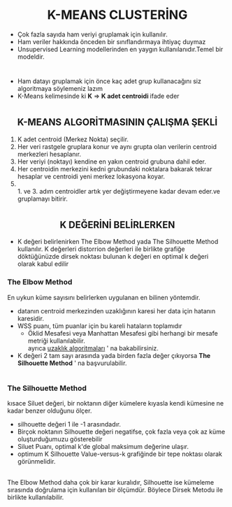 <center><h1><b>K-MEANS CLUSTERİNG</b></h1></center>

<ul>
      <li>
      Çok fazla sayıda ham veriyi gruplamak için kullanılır.
      </li>
      <li>
      Ham veriler hakkında önceden bir sınıflandırmaya ihtiyaç duymaz
      </li>
      <li>
      Unsupervised Learning modellerinden en yaygın kullanılanıdır.Temel bir modeldir.
      </li>
</ul>
<center><h1></h1></center>
<ul>
    <li>
    Ham datayı gruplamak için önce kaç adet grup kullanacağını siz algoritmaya söylemeniz lazım 
    </li>
    <li>
    K-Means kelimesinde ki <b>K</b> => <b>K adet centroidi </b> ifade eder
    </li>
</ul>
<h1></h1>
<center>
    <h2>
        <b>
            K-MEANS ALGORİTMASININ ÇALIŞMA ŞEKLİ
        </b>
    </h2>
</center>

<ol type="1">
  <li> 
    K adet centroid (Merkez Nokta) seçilir.
  </li>
   <li> 
    Her veri rastgele gruplara konur ve aynı grupta olan verilerin centroid merkezleri hesaplanır.
  </li>
  <li>
    Her veriyi (noktayı) kendine en yakın centroid grubuna dahil eder.
  </li>
  <li>
    Her centroidin merkezini kedni grubundaki noktalara bakarak tekrar hesaplar ve centroidi yeni merkez lokasyona koyar.
  </li>
  <li>
    <br/>1. ve 3. adım centroidler artık yer değiştirmeyene kadar devam eder.ve gruplamayı bitirir.
  </li>
</ol>
<h1></h1>
<center>
    <h2>
        <b>
            K DEĞERİNİ BELİRLERKEN
        </b>
    </h2>
</center>
<ul>
    <li>
   K değeri belirlenirken The Elbow Method yada The Silhouette Method kullanılır. K değerleri distorrion değerleri ile birlikte grafiğe döktüğünüzde dirsek noktası bulunan k değeri en optimal k değeri olarak kabul edilir 
    </li>
</ul>
<h3>
    <b>
        The Elbow Method
    </b>
</h3>
<p>
En uykun küme sayısını belirlerken uygulanan en bilinen yöntemdir.
</p>
<ul>
    <li>
        datanın centroid merkezinden uzaklığının karesi her data için hatanın karesidir.
    </li>
    <li>
    WSS puanı, tüm puanlar için bu kareli hataların toplamıdır
    <ul>
        <li>
        Öklid Mesafesi veya Manhattan Mesafesi gibi herhangi bir mesafe metriği kullanılabilir.
        </br>
        ayrıca
        <a href="https://github.com/kundakcii/artificial_intelligence_repo/tree/main/KNN">uzaklık algoritmaları</a> ' na bakabilirsiniz.
</li>
    </ul>
    </li>
    <li>
    K değeri 2 tam sayı arasında yada birden fazla değer çıkıyorsa <b>The Silhouette Method</b> ' na başvurulabilir.
    </li>
</ul>
<h1></h1>
<h3>
    <b>
        The Silhouette Method
    </b>
</h3>
<p>
kısace Siluet değeri, bir noktanın diğer kümelere kıyasla kendi kümesine ne kadar benzer olduğunu ölçer.
</p>
<ul>
    <li>
    silhouette değeri 1 ile -1 arasındadır.
    </li>
    <li>
    Birçok noktanın Silhouette değeri negatifse, çok fazla veya çok az küme oluşturduğumuzu gösterebilir
    </li>
    <li>
    Siluet Puanı, optimal k'de global maksimum değerine ulaşır.
    </li>
    <li>
    optimum K Silhouette Value-versus-k grafiğinde bir tepe noktası olarak görünmelidir.
    </li>
</ul>
<br>
The Elbow Method daha çok bir karar kuralıdır, Silhouette ise kümeleme sırasında doğrulama için kullanılan bir ölçümdür. Böylece Dirsek Metodu ile birlikte kullanılabilir.
</br>
